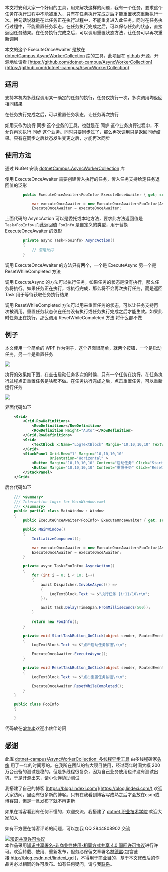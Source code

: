 
本文将安利大家一个好用的工具，用来解决这样的问题，我有一个任务，要求这个任务在执行过程中不能被重入，只有在任务执行完成之后才能重置状态重新执行一次。换句话说就是在此任务正在执行过程中，不能重复进入此任务。同时在任务执行过程中，不能重置任务状态。在任务执行完成之后，可以保存任务的状态，直接返回任务结果。在任务执行完成之后，可以调用重置状态方法，让任务可以再次重新调用

<!--more-->



<!-- 发布 -->

本文的这个 ExecuteOnceAwaiter 是放在 [dotnetCampus.AsyncWorkerCollection](https://www.nuget.org/packages/dotnetCampus.AsyncWorkerCollection) 库的工具，此项目在 [github](https://github.com/dotnet-campus/AsyncWorkerCollection) 开源，开源地址请看 [https://github.com/dotnet-campus/AsyncWorkerCollection](https://github.com/dotnet-campus/AsyncWorkerCollection)

## 适用

支持本机内多线程调用某一确定的任务的执行，任务仅执行一次，多次调用均返回相同结果

在任务执行完成之后，可以重置任务状态，让任务再次执行

如用来作为执行 同步 这个业务的工具。也就是在 同步 这个业务执行过程中，不允许再次执行 同步 这个业务。同时只要同步过了，那么再次调用只是返回同步结果。只有在同步之后状态发生变更之后，才能再次同步

## 使用方法

通过 NuGet 安装 [dotnetCampus.AsyncWorkerCollection](https://www.nuget.org/packages/dotnetCampus.AsyncWorkerCollection) 库

使用 ExecuteOnceAwaiter 需要创建传入执行的任务，传入任务支持给定任务返回值的泛形

```csharp
        public ExecuteOnceAwaiter<FooInfo> ExecuteOnceAwaiter { get; set; }

            var executeOnceAwaiter = new ExecuteOnceAwaiter<FooInfo>(AsyncAction);
            ExecuteOnceAwaiter = executeOnceAwaiter;
```

上面代码的 AsyncAction 可以是委托或本地方法，要求此方法返回值是 `Task<FooInfo>` 而此返回值 `FooInfo` 是自定义的类型，用于替换 ExecuteOnceAwaiter 的泛形

```csharp
        private async Task<FooInfo> AsyncAction()
        {
            // 忽略代码
        }
```

调用 ExecuteOnceAwaiter 的方法只有两个，一个是 ExecuteAsync 另一个是 ResetWhileCompleted 方法

调用 ExecuteAsync 的方法可以执行任务，如果任务的状态是没有执行，那么任务将执行。如果任务正在执行，或执行完成，那么将不会再次执行任务，而是返回 Task 用于等待获取任务执行结果

调用 ResetWhileCompleted 方法可以用来重置任务的状态，可以让任务支持再次被调用。重置任务状态仅在任务没有执行或任务执行完成之后才能生效。如果此时任务正在执行，那么调用 ResetWhileCompleted 方法 将什么都不做

## 例子

本文使用一个简单的 WPF 作为例子，这个界面很简单，就两个按钮，一个是启动任务，另一个是重置任务

<!-- ![](image/C# dotnet 高性能多线程工具 ExecuteOnceAwaiter 只执行一次的任务/C# dotnet 高性能多线程工具 ExecuteOnceAwaiter 只执行一次的任务0.png) -->

![](http://image.acmx.xyz/lindexi%2F202092594236174.jpg)

<!-- ![](image/C# dotnet 高性能多线程工具 ExecuteOnceAwaiter 只执行一次的任务/C# dotnet 高性能多线程工具 ExecuteOnceAwaiter 只执行一次的任务1.gif) -->

执行的效果如下图，在点击启动任务多次的时候，只有一个任务在执行。在任务执行过程点击重置任务是啥都不做。在任务执行完成之后，点击重置任务，可以重新运行任务

![](http://image.acmx.xyz/lindexi%2FC%2523%2520dotnet%2520%25E9%25AB%2598%25E6%2580%25A7%25E8%2583%25BD%25E5%25A4%259A%25E7%25BA%25BF%25E7%25A8%258B%25E5%25B7%25A5%25E5%2585%25B7%2520ExecuteOnceAwaiter%2520%25E5%258F%25AA%25E6%2589%25A7%25E8%25A1%258C%25E4%25B8%2580%25E6%25AC%25A1%25E7%259A%2584%25E4%25BB%25BB%25E5%258A%25A11.gif)

界面代码如下

```xml
    <Grid>
        <Grid.RowDefinitions>
            <RowDefinition></RowDefinition>
            <RowDefinition Height="Auto"></RowDefinition>
        </Grid.RowDefinitions>
        <Grid>
            <TextBlock x:Name="LogTextBlock" Margin="10,10,10,10" TextWrapping="Wrap" VerticalAlignment="Bottom"></TextBlock>
        </Grid>
        <StackPanel Grid.Row="1" Margin="10,10,10,10"
                    Orientation="Horizontal" >
            <Button Margin="10,10,10,10" Content="启动任务" Click="StartTaskButton_OnClick"></Button>
            <Button Margin="10,10,10,10" Content="重置任务" Click="ResetTaskButton_OnClick"></Button>
        </StackPanel>
    </Grid>
```

后台代码如下

```csharp
    /// <summary>
    /// Interaction logic for MainWindow.xaml
    /// </summary>
    public partial class MainWindow : Window
    {
        public ExecuteOnceAwaiter<FooInfo> ExecuteOnceAwaiter { get; set; }

        public MainWindow()
        {
            InitializeComponent();

            var executeOnceAwaiter = new ExecuteOnceAwaiter<FooInfo>(AsyncAction);
            ExecuteOnceAwaiter = executeOnceAwaiter;
        }

        private async Task<FooInfo> AsyncAction()
        {
            for (int i = 0; i < 10; i++)
            {
                await Dispatcher.InvokeAsync(() =>
                {
                    LogTextBlock.Text += $"执行任务 {i+1}/10\r\n";
                });

                await Task.Delay(TimeSpan.FromMilliseconds(500));
            }
         
            return new FooInfo();
        }

        private void StartTaskButton_OnClick(object sender, RoutedEventArgs e)
        {
            LogTextBlock.Text += $"点击启动任务按钮\r\n";

            ExecuteOnceAwaiter.ExecuteAsync();
        }

        private void ResetTaskButton_OnClick(object sender, RoutedEventArgs e)
        {
            LogTextBlock.Text += $"点击重置任务按钮\r\n";

            ExecuteOnceAwaiter.ResetWhileCompleted();
        }
    }

    public class FooInfo
    {

    }
```

代码放在[github](https://github.com/lindexi/lindexi_gd/tree/84ea6d8eaa7cdf4cbef9e1782d04e6f8590ea939/NedairkaweeBiheefallbahejay)欢迎小伙伴访问


## 感谢

此库 [dotnet-campus/AsyncWorkerCollection: 多线程异步工具](https://github.com/dotnet-campus/AsyncWorkerCollection ) 由多线程砖家[头像](https://xinyuehtx.github.io/ ) 用了一年的时间写的。在我所在团队的各大项目使用，经过两年时间大概 200 万台设备的测试是稳的。但是多线程很复杂，因为自己业务使用也许没有测试出坑，于是开源出来，请小伙伴协助测试



我搭建了自己的博客 [https://blog.lindexi.com/](https://blog.lindexi.com/) 欢迎大家访问，里面有很多新的博客。只有在我看到博客写成熟之后才会放在csdn或博客园，但是一旦发布了就不再更新

如果在博客看到有任何不懂的，欢迎交流，我搭建了 [dotnet 职业技术学院](https://t.me/dotnet_campus) 欢迎大家加入

如有不方便在博客评论的问题，可以加我 QQ 2844808902 交流

<a rel="license" href="http://creativecommons.org/licenses/by-nc-sa/4.0/"><img alt="知识共享许可协议" style="border-width:0" src="https://licensebuttons.net/l/by-nc-sa/4.0/88x31.png" /></a><br />本作品采用<a rel="license" href="http://creativecommons.org/licenses/by-nc-sa/4.0/">知识共享署名-非商业性使用-相同方式共享 4.0 国际许可协议</a>进行许可。欢迎转载、使用、重新发布，但务必保留文章署名[林德熙](http://blog.csdn.net/lindexi_gd)(包含链接:http://blog.csdn.net/lindexi_gd )，不得用于商业目的，基于本文修改后的作品务必以相同的许可发布。如有任何疑问，请与我[联系](mailto:lindexi_gd@163.com)。